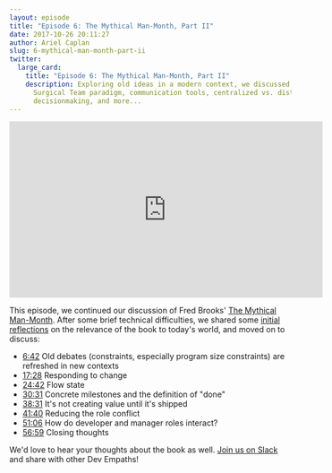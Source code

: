 ```yaml
---
layout: episode
title: "Episode 6: The Mythical Man-Month, Part II"
date: 2017-10-26 20:11:27
author: Ariel Caplan
slug: 6-mythical-man-month-part-ii
twitter:
  large_card:
    title: "Episode 6: The Mythical Man-Month, Part II"
    description: Exploring old ideas in a modern context, we discussed the
      Surgical Team paradigm, communication tools, centralized vs. distributed
      decisionmaking, and more...
---
```


<iframe width="560" height="315" src="https://www.youtube.com/embed/m2xHkCqaJ1A" frameborder="0" allowfullscreen></iframe>

This episode, we continued our discussion of Fred Brooks'
[The Mythical Man-Month][Mythical Man-Month].  After some brief technical
difficulties, we shared some [initial reflections][initial reflections] on the
relevance of the book to today's world, and moved on to discuss:

* [6:42][constraints] Old debates (constraints, especially program size constraints) are refreshed in new contexts
* [17:28][responding to change] Responding to change
* [24:42][flow state] Flow state
* [30:31][definition of done] Concrete milestones and the definition of "done"
* [38:31][shipping] It's not creating value until it's shipped
* [41:40][role conflict] Reducing the role conflict
* [51:06][developers and managers] How do developer and manager roles interact?
* [56:59][closing thoughts] Closing thoughts

We'd love to hear your thoughts about the book as well.  [Join us on Slack][join us]
and share with other Dev Empaths!

[Mythical Man-Month]: https://www.amazon.com/Mythical-Man-Month-Software-Engineering-Anniversary/dp/0201835959
[initial reflections]: https://youtu.be/m2xHkCqaJ1A?t=1m32s
[constraints]: https://youtu.be/m2xHkCqaJ1A?t=6m42s
[responding to change]: https://youtu.be/m2xHkCqaJ1A?t=17m28s
[flow state]: https://youtu.be/m2xHkCqaJ1A?t=24m42s
[definition of done]: https://youtu.be/m2xHkCqaJ1A?t=30m31s
[shipping]: https://youtu.be/m2xHkCqaJ1A?t=38m31s
[role conflict]: https://youtu.be/m2xHkCqaJ1A?t=41m40s
[developers and managers]: https://youtu.be/m2xHkCqaJ1A?t=51m6s
[closing thoughts]: https://youtu.be/m2xHkCqaJ1A?t=56m59s
[join us]: https://join.slack.com/t/devempathybookclub/shared_invite/MjExMTA4MjU0MDM3LTE0OTk3NzkwMjItYmExZmRkOWI4Ng
